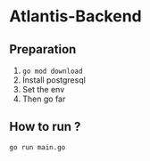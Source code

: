 # Atlantis-Backend

## Preparation
1. `go mod download`
2. Install postgresql
3. Set the env
4. Then go far

## How to run ? 
```go run main.go```
